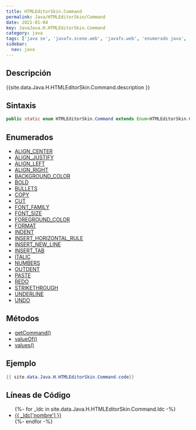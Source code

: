 ```yaml
---
title: HTMLEditorSkin.Command
permalink: Java/HTMLEditorSkin/Command
date: 2021-01-04
key: JavaJava.H.HTMLEditorSkin.Command
category: java
tags: ['java se', 'javafx.scene.web', 'javafx.web', 'enumerado java', 'Java 1.0']
sidebar: 
  nav: java
---
```


## Descripción
{{site.data.Java.H.HTMLEditorSkin.Command.description }}

## Sintaxis
~~~java
public static enum HTMLEditorSkin.Command extends Enum<HTMLEditorSkin.Command>
~~~

## Enumerados
* [ALIGN_CENTER](/Java/HTMLEditorSkin/Command/ALIGN_CENTER)
* [ALIGN_JUSTIFY](/Java/HTMLEditorSkin/Command/ALIGN_JUSTIFY)
* [ALIGN_LEFT](/Java/HTMLEditorSkin/Command/ALIGN_LEFT)
* [ALIGN_RIGHT](/Java/HTMLEditorSkin/Command/ALIGN_RIGHT)
* [BACKGROUND_COLOR](/Java/HTMLEditorSkin/Command/BACKGROUND_COLOR)
* [BOLD](/Java/HTMLEditorSkin/Command/BOLD)
* [BULLETS](/Java/HTMLEditorSkin/Command/BULLETS)
* [COPY](/Java/HTMLEditorSkin/Command/COPY)
* [CUT](/Java/HTMLEditorSkin/Command/CUT)
* [FONT_FAMILY](/Java/HTMLEditorSkin/Command/FONT_FAMILY)
* [FONT_SIZE](/Java/HTMLEditorSkin/Command/FONT_SIZE)
* [FOREGROUND_COLOR](/Java/HTMLEditorSkin/Command/FOREGROUND_COLOR)
* [FORMAT](/Java/HTMLEditorSkin/Command/FORMAT)
* [INDENT](/Java/HTMLEditorSkin/Command/INDENT)
* [INSERT_HORIZONTAL_RULE](/Java/HTMLEditorSkin/Command/INSERT_HORIZONTAL_RULE)
* [INSERT_NEW_LINE](/Java/HTMLEditorSkin/Command/INSERT_NEW_LINE)
* [INSERT_TAB](/Java/HTMLEditorSkin/Command/INSERT_TAB)
* [ITALIC](/Java/HTMLEditorSkin/Command/ITALIC)
* [NUMBERS](/Java/HTMLEditorSkin/Command/NUMBERS)
* [OUTDENT](/Java/HTMLEditorSkin/Command/OUTDENT)
* [PASTE](/Java/HTMLEditorSkin/Command/PASTE)
* [REDO](/Java/HTMLEditorSkin/Command/REDO)
* [STRIKETHROUGH](/Java/HTMLEditorSkin/Command/STRIKETHROUGH)
* [UNDERLINE](/Java/HTMLEditorSkin/Command/UNDERLINE)
* [UNDO](/Java/HTMLEditorSkin/Command/UNDO)

## Métodos
* [getCommand()](/Java/HTMLEditorSkin/Command/getCommand)
* [valueOf()](/Java/HTMLEditorSkin/Command/valueOf)
* [values()](/Java/HTMLEditorSkin/Command/values)

## Ejemplo
~~~java
{{ site.data.Java.H.HTMLEditorSkin.Command.code}}
~~~

## Líneas de Código
<ul>
{%- for _ldc in site.data.Java.H.HTMLEditorSkin.Command.ldc -%}
   <li>
       <a href="{{_ldc['url'] }}">{{ _ldc['nombre'] }}</a>
   </li>
{%- endfor -%}
</ul>
